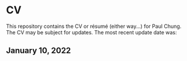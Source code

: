 # CV
This repository contains the CV or résumé (either way...) for Paul Chung.  
The CV may be subject for updates. The most recent update date was:  

## January 10, 2022
